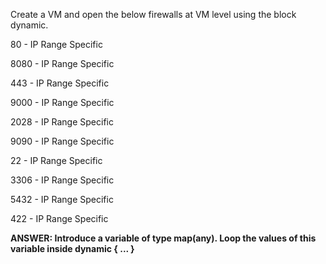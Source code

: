 Create a VM and open the below firewalls at VM level using the block dynamic. 

80 - IP Range Specific

8080 - IP Range Specific

443 - IP Range Specific

9000 - IP Range Specific

2028 - IP Range Specific

9090 - IP Range Specific

22 - IP Range Specific

3306 - IP Range Specific

5432 - IP Range Specific

422 - IP Range Specific

**ANSWER: Introduce a variable of type map(any). Loop the values of this variable inside dynamic { ... }**